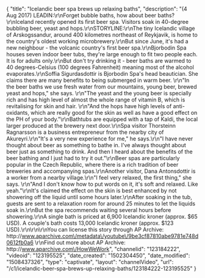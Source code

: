 {
    "title": "Icelandic beer spa brews up relaxing baths",
    "description": "(4 Aug 2017) LEADIN:\r\nForget bubble baths, how about beer baths?\r\nIceland recently opened its first beer spa. Visitors soak in 40-degree bubbling beer, yeast and hops.\r\nSTORYLINE:\r\nThe tiny Icelandic village of Arskogssandur, around 400 kilometres northeast of Reykjavik, is home to the country's oldest working microbrewery.\r\nBut since June, it's had a new neighbour - the volcanic country's first beer spa.\r\nBjorbodin Spa houses seven indoor beer tubs, they're large enough to fit two people each. It is for adults only.\r\nBut don't try drinking it - beer baths are warmed to 40 degrees-Celsius (100 degrees Fahrenheit) meaning most of the alcohol evaporates.\r\nSoffia Sigurdasdottir is Bjorbodin Spa's head beautician. She claims there are many benefits to being submerged in warm beer. \r\n\"In the beer baths we use fresh water from our mountains, young beer, brewed yeast and hops,\" she says. \r\n\"The yeast and the young beer is specially rich and has high level of almost the whole range of vitamin B, which is revitalising for skin and hair. \r\n\"And the hops have high levels of anti-oxidants, which are really good for the skin as well as have a good effect on the PH of your body.\"\r\nBathtubs are equipped with a tap of Kaldi, the local larger produced at the brewery next door.\r\nSpa visitor Thorsteinn Ragnarsson is a business entrepreneur from the nearby city of Akureyri.\r\n\"It's a very new experience for me,\" he says.\r\n\"I have never thought about beer as something to bathe in. I've always thought about beer just as something to drink. And then I heard about the benefits of the beer bathing and I just had to try it out.\"\r\nBeer spas are particularly popular in the Czech Republic, where there is a rich tradition of beer breweries and accompanying spas.\r\nAnother visitor, Dana Antonsdottir is a worker from a nearby village.\r\n\"I feel very relaxed, the first thing,\" she says. \r\n\"And I don't know how to put words on it, it's soft and relaxed. Like yeah.\"\r\nIt's claimed the effect on the skin is best enhanced by not showering off the liquid until some hours later.\r\nAfter soaking in the tub, guests are sent to a relaxation room for around 25 minutes to let the liquids soak in.\r\nBut the spa recommends waiting several hours before showering.\r\nA single bath is priced at 6,900 Icelandic kroner (approx. $65 USD). A couple's bath costs 13,000 Icelandic kroner (approx. $123 USD).\r\n\r\n\r\nYou can license this story through AP Archive: http:\/\/www.aparchive.com\/metadata\/youtube\/9be3cf87810abe9781e748d0612fb0a6 \r\nFind out more about AP Archive: http:\/\/www.aparchive.com\/HowWeWork",
    "channelid": "123184222",
    "videoid": "123195525",
    "date_created": "1502304450",
    "date_modified": "1508437326",
    "type": "captivate",
    "layout": "channelVideo",
    "url": "\/c1\/icelandic-beer-spa-brews-up-relaxing-baths\/123184222-123195525"
}